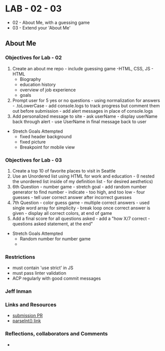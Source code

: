 # LAB - 02 - 03
- 02 - About Me, with a guessing game
- 03 - Extend your 'About Me'

## About Me

### Objectives for Lab - 02
  1. Create an about me repo - include guessing game -HTML, CSS, JS
    - HTML 
      - Biography
      - education history
      - overview of job experience
      - goals
  1. Prompt user for 5 yes or no questions - using normalization for answers
    - .toLowerCase
    - add console.logs to track progress but comment them out before submission
    - add alert messages in place of console.logs
  1. Add personalized message to site
    - ask userName
    - display userName back through alert
    - use UserName in final message back to user

- Stretch Goals Attempted
  - fixed header background
  - fixed picture
  - Breakpoint for mobile view

### Objectives for Lab - 03
  1. Create a top 10 of favorite places to visit in Seattle
  1. Use an Unordered list using HTML for work and education - (I nested the unordered list inside of my definition list - for desired aesthetics)
  1. 6th Question - number game - stretch goal - add random number generator to find number
    - indicate - too high, and too low
    - four guesses - tell user correct answer after incorrect guesses
  1. 7th Question - color guess game
    - multiple correct answers - used single word array for simplicity
    - break loop once correct answer is given
    - display all correct colors, at end of game
  1. Add a final score for all questions asked
    - add a "how X/7 correct - questions asked statement, at the end" 


- Stretch Goals Attempted
  - Random number for number game
  -
### Restrictions
 - must contain 'use strict' in JS
 - must pass linter validation
 - ACP regularly with good commit messages

### Jeff Inman

### Links and Resources
* [submission PR](http://xyz.com)
* [parseInt() link](https://developer.mozilla.org/en-US/docs/Web/JavaScript/Reference/Global_Objects/parseInt)

### Reflections, collaborators and Comments
* 